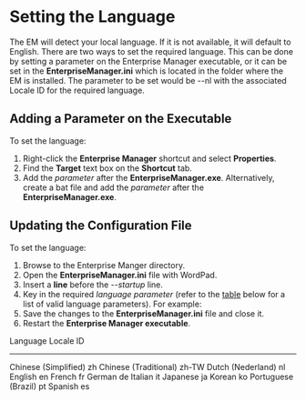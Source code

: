 # Setting the Language

The EM will detect your local language. If it is not available, it will default to English. There are two ways to set the
required language. This can be done by setting a parameter on the
Enterprise Manager executable, or it can be set in the
**EnterpriseManager.ini** which is located in the folder where the EM is
installed. The parameter to be set would be --nl with the associated
Locale ID for the required language.

## Adding a Parameter on the Executable

To set the language:

1. Right-click the **Enterprise Manager** shortcut and select
    **Properties**.
2. Find the **Target** text box on the **Shortcut** tab.
3. Add the *parameter* after the **EnterpriseManager.exe**.
    Alternatively, create a bat file and add the *parameter* after the
    **EnterpriseManager.exe**.

## Updating the Configuration File

To set the language:

1. Browse to the Enterprise Manger directory.
2. Open the **EnterpriseManager.ini** file with WordPad.
3. Insert a **line** before the *--startup* line.
4. Key in the required *language parameter* (refer to the
    [table](#Table_of_Languages) below for a list of valid language
    parameters). For example:
5. Save the changes to the **EnterpriseManager.ini** file and close it.
6. Restart the **Enterprise Manager executable**.

  Language                Locale ID
  ----------------------- -----------
  Chinese (Simplified)    zh
  Chinese (Traditional)   zh-TW
  Dutch (Nederland)       nl
  English                 en
  French                  fr
  German                  de
  Italian                 it
  Japanese                ja
  Korean                  ko
  Portuguese (Brazil)     pt
  Spanish                 es
